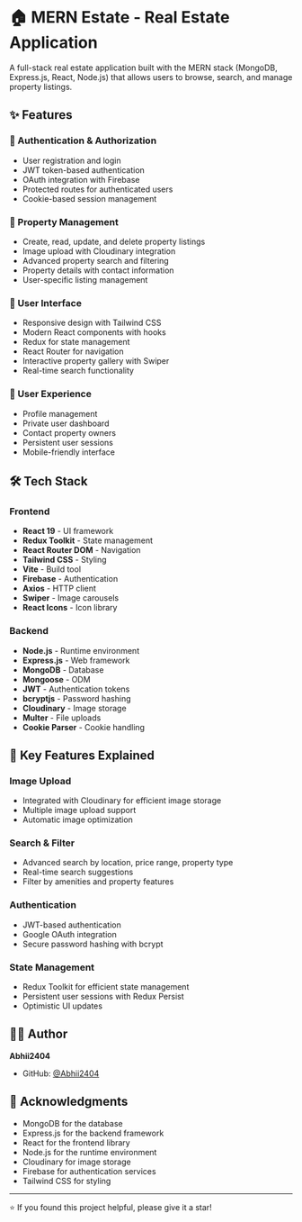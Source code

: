 # 🏠 MERN Estate - Real Estate Application

A full-stack real estate application built with the MERN stack (MongoDB, Express.js, React, Node.js) that allows users to browse, search, and manage property listings.

## ✨ Features

### 🔐 Authentication & Authorization
- User registration and login
- JWT token-based authentication
- OAuth integration with Firebase
- Protected routes for authenticated users
- Cookie-based session management

### 🏡 Property Management
- Create, read, update, and delete property listings
- Image upload with Cloudinary integration
- Advanced property search and filtering
- Property details with contact information
- User-specific listing management

### 🎨 User Interface
- Responsive design with Tailwind CSS
- Modern React components with hooks
- Redux for state management
- React Router for navigation
- Interactive property gallery with Swiper
- Real-time search functionality

### 📱 User Experience
- Profile management
- Private user dashboard
- Contact property owners
- Persistent user sessions
- Mobile-friendly interface

## 🛠️ Tech Stack

### Frontend
- **React 19** - UI framework
- **Redux Toolkit** - State management
- **React Router DOM** - Navigation
- **Tailwind CSS** - Styling
- **Vite** - Build tool
- **Firebase** - Authentication
- **Axios** - HTTP client
- **Swiper** - Image carousels
- **React Icons** - Icon library

### Backend
- **Node.js** - Runtime environment
- **Express.js** - Web framework
- **MongoDB** - Database
- **Mongoose** - ODM
- **JWT** - Authentication tokens
- **bcryptjs** - Password hashing
- **Cloudinary** - Image storage
- **Multer** - File uploads
- **Cookie Parser** - Cookie handling


## 🎨 Key Features Explained

### Image Upload
- Integrated with Cloudinary for efficient image storage
- Multiple image upload support
- Automatic image optimization

### Search & Filter
- Advanced search by location, price range, property type
- Real-time search suggestions
- Filter by amenities and property features

### Authentication
- JWT-based authentication
- Google OAuth integration
- Secure password hashing with bcrypt

### State Management
- Redux Toolkit for efficient state management
- Persistent user sessions with Redux Persist
- Optimistic UI updates


## 👨‍💻 Author

**Abhii2404**
- GitHub: [@Abhii2404](https://github.com/Abhii2404)

## 🙏 Acknowledgments

- MongoDB for the database
- Express.js for the backend framework
- React for the frontend library
- Node.js for the runtime environment
- Cloudinary for image storage
- Firebase for authentication services
- Tailwind CSS for styling

---

⭐ If you found this project helpful, please give it a star!
